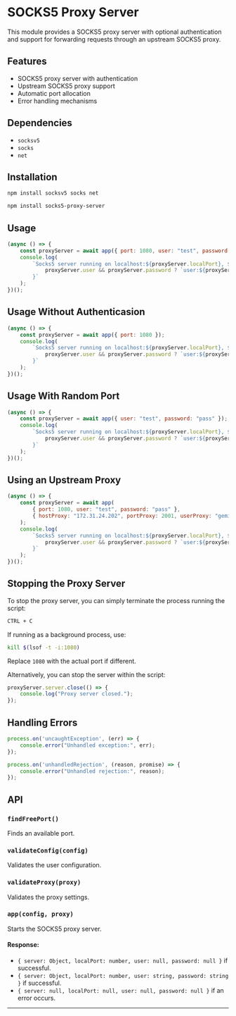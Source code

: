 # SOCKS5 Proxy Server

This module provides a SOCKS5 proxy server with optional authentication and support for forwarding requests through an upstream SOCKS5 proxy.

## Features
- SOCKS5 proxy server with authentication
- Upstream SOCKS5 proxy support
- Automatic port allocation
- Error handling mechanisms

## Dependencies
- `socksv5`
- `socks`
- `net`

## Installation
```sh
npm install socksv5 socks net
```
```sh
npm install socks5-proxy-server
```

## Usage

```javascript
(async () => {
    const proxyServer = await app({ port: 1080, user: "test", password: "pass" });
    console.log(
        `Socks5 server running on localhost:${proxyServer.localPort}, ${
            proxyServer.user && proxyServer.password ? `user:${proxyServer.user}, password:${proxyServer.password}` : "no authentication"
        }`
    );
})();
```

## Usage Without Authenticasion
```javascript
(async () => {
    const proxyServer = await app({ port: 1080 });
    console.log(
        `Socks5 server running on localhost:${proxyServer.localPort}, ${
            proxyServer.user && proxyServer.password ? `user:${proxyServer.user}, password:${proxyServer.password}` : "no authentication"
        }`
    );
})();
```

## Usage With Random Port
```javascript
(async () => {
    const proxyServer = await app({ user: "test", password: "pass" });
    console.log(
        `Socks5 server running on localhost:${proxyServer.localPort}, ${
            proxyServer.user && proxyServer.password ? `user:${proxyServer.user}, password:${proxyServer.password}` : "no authentication"
        }`
    );
})();
```

## Using an Upstream Proxy
```javascript
(async () => {
    const proxyServer = await app(
        { port: 1080, user: "test", password: "pass" },
        { hostProxy: "172.31.24.202", portProxy: 2001, userProxy: "gemink", passwordProxy: "proxys" }
    );
    console.log(
        `Socks5 server running on localhost:${proxyServer.localPort}, ${
            proxyServer.user && proxyServer.password ? `user:${proxyServer.user}, password:${proxyServer.password}` : "no authentication"
        }`
    );
})();

```

## Stopping the Proxy Server
To stop the proxy server, you can simply terminate the process running the script:
```sh
CTRL + C
```
If running as a background process, use:
```sh
kill $(lsof -t -i:1080)
```
Replace `1080` with the actual port if different.

Alternatively, you can stop the server within the script:
```javascript
proxyServer.server.close(() => {
    console.log("Proxy server closed.");
});
```

## Handling Errors
```javascript
process.on('uncaughtException', (err) => {
    console.error("Unhandled exception:", err);
});

process.on('unhandledRejection', (reason, promise) => {
    console.error("Unhandled rejection:", reason);
});
```

## API

### `findFreePort()`
Finds an available port.

### `validateConfig(config)`
Validates the user configuration.

### `validateProxy(proxy)`
Validates the proxy settings.

### `app(config, proxy)`
Starts the SOCKS5 proxy server.

#### Response:
- `{ server: Object, localPort: number, user: null, password: null }` if successful.
- `{ server: Object, localPort: number, user: string, password: string }` if successful.
- `{ server: null, localPort: null, user: null, password: null }` if an error occurs.

---
